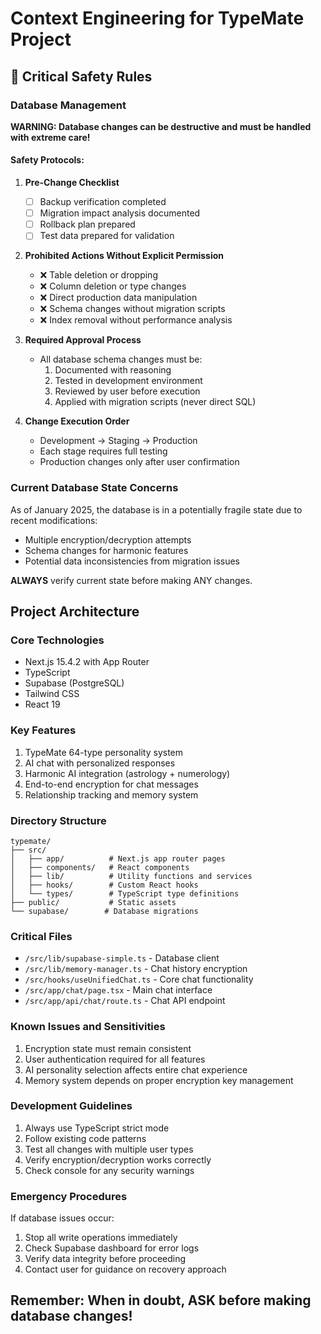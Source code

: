 # Context Engineering for TypeMate Project

## 🚨 Critical Safety Rules

### Database Management

**WARNING: Database changes can be destructive and must be handled with extreme care!**

#### Safety Protocols:

1. **Pre-Change Checklist**
   - [ ] Backup verification completed
   - [ ] Migration impact analysis documented
   - [ ] Rollback plan prepared
   - [ ] Test data prepared for validation

2. **Prohibited Actions Without Explicit Permission**
   - ❌ Table deletion or dropping
   - ❌ Column deletion or type changes
   - ❌ Direct production data manipulation
   - ❌ Schema changes without migration scripts
   - ❌ Index removal without performance analysis

3. **Required Approval Process**
   - All database schema changes must be:
     1. Documented with reasoning
     2. Tested in development environment
     3. Reviewed by user before execution
     4. Applied with migration scripts (never direct SQL)

4. **Change Execution Order**
   - Development → Staging → Production
   - Each stage requires full testing
   - Production changes only after user confirmation

### Current Database State Concerns

As of January 2025, the database is in a potentially fragile state due to recent modifications:
- Multiple encryption/decryption attempts
- Schema changes for harmonic features
- Potential data inconsistencies from migration issues

**ALWAYS** verify current state before making ANY changes.

## Project Architecture

### Core Technologies
- Next.js 15.4.2 with App Router
- TypeScript
- Supabase (PostgreSQL)
- Tailwind CSS
- React 19

### Key Features
1. TypeMate 64-type personality system
2. AI chat with personalized responses
3. Harmonic AI integration (astrology + numerology)
4. End-to-end encryption for chat messages
5. Relationship tracking and memory system

### Directory Structure
```
typemate/
├── src/
│   ├── app/          # Next.js app router pages
│   ├── components/   # React components
│   ├── lib/          # Utility functions and services
│   ├── hooks/        # Custom React hooks
│   └── types/        # TypeScript type definitions
├── public/           # Static assets
└── supabase/        # Database migrations
```

### Critical Files
- `/src/lib/supabase-simple.ts` - Database client
- `/src/lib/memory-manager.ts` - Chat history encryption
- `/src/hooks/useUnifiedChat.ts` - Core chat functionality
- `/src/app/chat/page.tsx` - Main chat interface
- `/src/app/api/chat/route.ts` - Chat API endpoint

### Known Issues and Sensitivities
1. Encryption state must remain consistent
2. User authentication required for all features
3. AI personality selection affects entire chat experience
4. Memory system depends on proper encryption key management

### Development Guidelines
1. Always use TypeScript strict mode
2. Follow existing code patterns
3. Test all changes with multiple user types
4. Verify encryption/decryption works correctly
5. Check console for any security warnings

### Emergency Procedures
If database issues occur:
1. Stop all write operations immediately
2. Check Supabase dashboard for error logs
3. Verify data integrity before proceeding
4. Contact user for guidance on recovery approach

## Remember: When in doubt, ASK before making database changes!